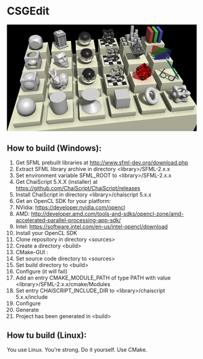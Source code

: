 # CSGEdit

![Alt text](/assets/screenshots/test_1.png "Example")

## How to build (Windows):

1. Get SFML prebuilt libraries at http://www.sfml-dev.org/download.php
2. Extract SFML library archive in directory \<library\>/SFML-2.x.x
3. Set environment variable SFML_ROOT to \<library\>/SFML-2.x.x
4. Get ChaiScript 5.X.X (installer) at https://github.com/ChaiScript/ChaiScript/releases
5. Install ChaiScript in directory \<library\>/chaiscript 5.x.x
6. Get an OpenCL SDK for your platform:
  1. NVidia: https://developer.nvidia.com/opencl
  2. AMD: http://developer.amd.com/tools-and-sdks/opencl-zone/amd-accelerated-parallel-processing-app-sdk/
  3. Intel: https://software.intel.com/en-us/intel-opencl/download
7. Install your OpenCL SDK
8. Clone repository in directory \<sources\>
9. Create a directory \<build\>
10. CMake-GUI :
  1. Set source code directory to \<sources\>
  2. Set build directory to \<build\>
  3. Configure (it will fail)
  4. Add an entry CMAKE_MODULE_PATH of type PATH with value \<library\>/SFML-2.x.x/cmake/Modules
  5. Set entry CHAISCRIPT_INCLUDE_DIR to \<library\>/chaiscript 5.x.x/include
  6. Configure
  7. Generate
11. Project has been generated in \<build\>

## How tu build (Linux):

You use Linux. You're strong. Do it yourself. Use CMake.
